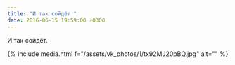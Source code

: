 ```yaml
---
title: "И так сойдёт."
date: 2016-06-15 19:59:00 +0300
---
```


И так сойдёт.

{% include media.html f="/assets/vk_photos/1/tx92MJ20pBQ.jpg" alt="" %}
